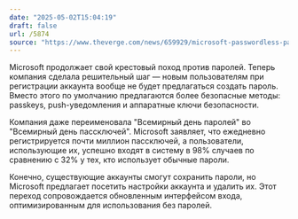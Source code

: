 ```yaml
---
date: "2025-05-02T15:04:19"
draft: false
url: /5874
source: "https://www.theverge.com/news/659929/microsoft-passwordless-passkeys-by-default"
---
```


Microsoft продолжает свой крестовый поход против паролей. Теперь компания сделала решительный шаг — новым пользователям при регистрации аккаунта вообще не будет предлагаться создать пароль. Вместо этого по умолчанию предлагаются более безопасные методы: passkeys, push-уведомления и аппаратные ключи безопасности.

Компания даже переименовала "Всемирный день паролей" во "Всемирный день пассключей". Microsoft заявляет, что ежедневно регистрируется почти миллион пассключей, а пользователи, использующие их, успешно входят в систему в 98% случаев по сравнению с 32% у тех, кто использует обычные пароли.

Конечно, существующие аккаунты смогут сохранить пароли, но Microsoft предлагает посетить настройки аккаунта и удалить их. Этот переход сопровождается обновленным интерфейсом входа, оптимизированным для использования без паролей.